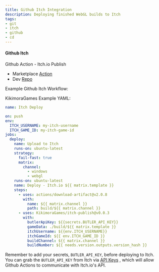```yaml
---
title: Github Itch Integration
description: Deploying finished WebGL builds to Itch
tags:
- git
- itch
- github
- cd
---
```


#### Github Itch

Github Action - Itch.io Publish

- Marketplace [Action](https://github.com/marketplace/actions/itch-io-publish)
- Dev [Repo](https://github.com/KikimoraGames/itch-publish)

Example Github Itch Workflow:

KikimoraGames Example YAML:

```yaml
name: Itch Deploy

on: push
env:
  ITCH_USERNAME: my-itch-username
  ITCH_GAME_ID: my-itch-game-id
jobs:
  deploy:
    name: Upload to Itch
    runs-on: ubuntu-latest
    strategy:
      fail-fast: true
      matrix:
        channel:
          - windows
          - webgl
    runs-on: ubuntu-latest
    name: Deploy - Itch.io ${{ matrix.template }}
    steps:
      - uses: actions/download-artifact@v2.0.8
        with:
          name: ${{ matrix.channel }}
          path: build/${{ matrix.channel }}
      - uses: KikimoraGames/itch-publish@v0.0.3
        with:
          butlerApiKey: ${{secrets.BUTLER_API_KEY}}
          gameData: ./build/${{ matrix.template }}
          itchUsername: ${{env.ITCH_USERNAME}}
          itchGameId: ${{ env.ITCH_GAME_ID }}
          buildChannel: ${{ matrix.channel }}
          buildNumber: ${{ needs.version.outputs.version_hash }}

```

Remember to add your secrets, `BUTLER_API_KEY`, before deploying to Itch.
You can grab the `BUTLER_API_KEY` from Itch via [API Keys](https://itch.io/user/settings/api-keys) , which will allow Github Actions to communicate with Itch.io's API.
